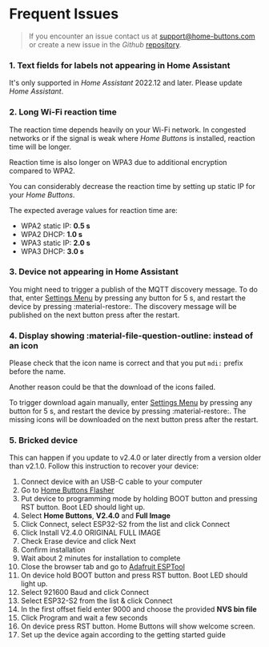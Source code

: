 # Frequent Issues

> If you encounter an issue contact us at [support@home-buttons.com](mailto:support@home-buttons.com)
 or create a new issue in the *Github* [repository](https://github.com/nplan/HomeButtons).

### 1. Text fields for labels not appearing in Home Assistant
It's only supported in *Home Assistant* 2022.12 and later. Please update *Home Assistant*.

### 2. Long Wi-Fi reaction time
The reaction time depends heavily on your Wi-Fi network. In congested networks or if the signal is weak where *Home Buttons* is installed, reaction time will be longer.

Reaction time is also longer on WPA3 due to additional encryption compared to WPA2.

You can considerably decrease the reaction time by setting up static IP for your *Home Buttons*.

The expected average values for reaction time are:

- WPA2 static IP: **0.5 s**
- WPA2 DHCP: **1.0 s**
- WPA3 static IP: **2.0 s**
- WPA3 DHCP: **3.0 s**

### 3. Device not appearing in Home Assistant

You might need to trigger a publish of the MQTT discovery message. To do that, enter [Settings Menu](original/user_guide.md#settings) by pressing any button for 5 s, and restart the device by pressing :material-restore:. The discovery message will be published on the next button press after the restart.

### 4. Display showing :material-file-question-outline: instead of an icon

Please check that the icon name is correct and that you put `mdi:` prefix before the name.

Another reason could be that the download of the icons failed.

To trigger download again manually, enter [Settings Menu](original/user_guide.md#settings) by pressing any button for 5 s, and restart the device by pressing :material-restore:. The missing icons will be downloaded on the next button press after the restart.

### 5. Bricked device

This can happen if you update to v2.4.0 or later directly from a version older than v2.1.0. Follow this instruction to recover your device:

1. Connect device with an USB-C cable to your computer
1. Go to [Home Buttons Flasher](https://nplan.github.io/HomeButtonsFlasher/)
1. Put device to programming mode by holding BOOT button and pressing RST button. Boot LED should light up.
1. Select **Home Buttons**, **V2.4.0** and **Full Image**
1. Click Connect, select ESP32-S2 from the list and click Connect
1. Click Install V2.4.0 ORIGINAL FULL IMAGE
1. Check Erase device and click Next
1. Confirm installation
1. Wait about 2 minutes for installation to complete
1. Close the browser tab and go to [Adafruit ESPTool](https://adafruit.github.io/Adafruit_WebSerial_ESPTool/)
1. On device hold BOOT button and press RST button. Boot LED should light up.
1. Select 921600 Baud and click Connect
1. Select ESP32-S2 from the list & click Connect
1. In the first offset field enter 9000 and choose the provided **NVS bin file**
1. Click Program and wait a few seconds
1. On device press RST button. Home Buttons will show welcome screen.
1. Set up the device again according to the getting started guide
